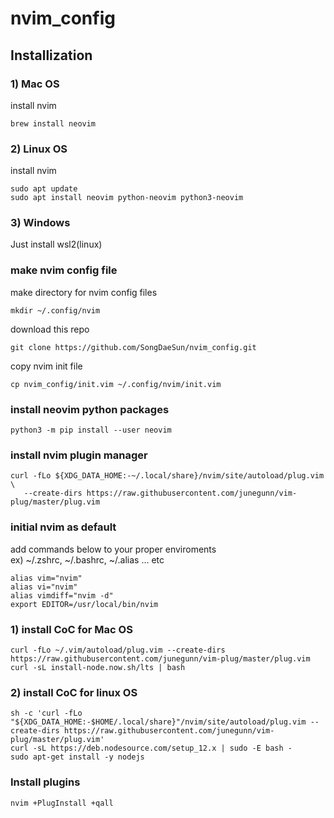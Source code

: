 # nvim_config
## Installization
### 1) Mac OS
install nvim
~~~
brew install neovim
~~~
### 2) Linux OS
install nvim
~~~
sudo apt update
sudo apt install neovim python-neovim python3-neovim
~~~

### 3) Windows
Just install wsl2(linux)

### make nvim config file
make directory for nvim config files
~~~
mkdir ~/.config/nvim
~~~

download this repo
~~~
git clone https://github.com/SongDaeSun/nvim_config.git
~~~

copy nvim init file
~~~
cp nvim_config/init.vim ~/.config/nvim/init.vim
~~~

### install neovim python packages
~~~
python3 -m pip install --user neovim
~~~

### install nvim plugin manager
~~~
curl -fLo ${XDG_DATA_HOME:-~/.local/share}/nvim/site/autoload/plug.vim \
   --create-dirs https://raw.githubusercontent.com/junegunn/vim-plug/master/plug.vim
~~~
### initial nvim as default 
add commands below to your proper enviroments  
ex) ~/.zshrc, ~/.bashrc, ~/.alias ... etc  
~~~
alias vim="nvim"
alias vi="nvim"
alias vimdiff="nvim -d"
export EDITOR=/usr/local/bin/nvim
~~~


### 1) install CoC for Mac OS
~~~
curl -fLo ~/.vim/autoload/plug.vim --create-dirs https://raw.githubusercontent.com/junegunn/vim-plug/master/plug.vim
curl -sL install-node.now.sh/lts | bash
~~~

### 2) install CoC for linux OS
~~~
sh -c 'curl -fLo "${XDG_DATA_HOME:-$HOME/.local/share}"/nvim/site/autoload/plug.vim --create-dirs https://raw.githubusercontent.com/junegunn/vim-plug/master/plug.vim'
curl -sL https://deb.nodesource.com/setup_12.x | sudo -E bash -
sudo apt-get install -y nodejs
~~~

### Install plugins
~~~
nvim +PlugInstall +qall
~~~

### 
